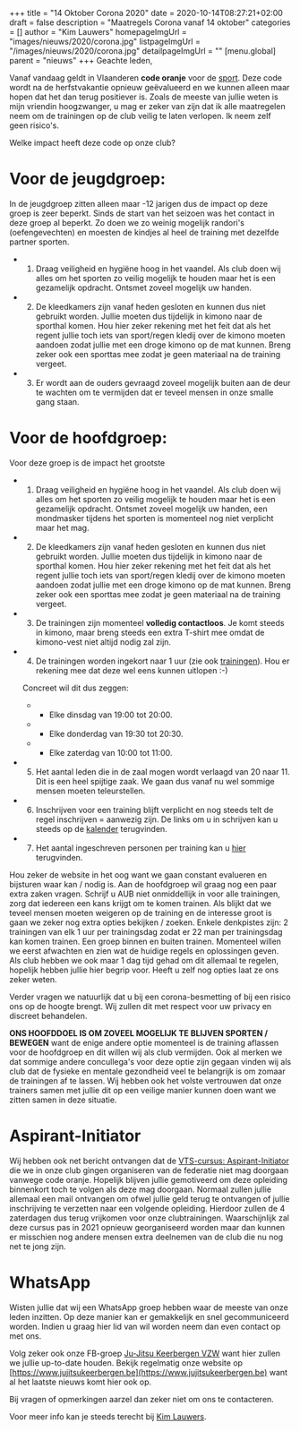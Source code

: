 +++
title = "14 Oktober Corona 2020"
date = 2020-10-14T08:27:21+02:00
draft = false
description = "Maatregels Corona vanaf 14 oktober"
categories = []
author = "Kim Lauwers"
homepageImgUrl = "images/nieuws/2020/corona.jpg"
listpageImgUrl = "/images/nieuws/2020/corona.jpg"
detailpageImgUrl = ""
[menu.global]
    parent = "nieuws"
+++
Geachte leden,

Vanaf vandaag geldt in Vlaanderen **code oranje** voor de [sport](https://www.sport.vlaanderen/sporten-in-tijden-van-corona/). Deze code wordt na de herfstvakantie opnieuw geëvalueerd en we kunnen alleen maar hopen dat het dan terug positiever is.
Zoals de meeste van jullie weten is mijn vriendin hoogzwanger, u mag er zeker van zijn dat ik alle maatregelen neem om de trainingen op de club veilig te laten verlopen.
Ik neem zelf geen risico's.

Welke impact heeft deze code op onze club?

# Voor de jeugdgroep:
In de jeugdgroep zitten alleen maar -12 jarigen dus de impact op deze groep is zeer beperkt. Sinds de start van het seizoen was het contact in deze groep al beperkt. Zo doen we zo weinig mogelijk randori's (oefengevechten) en moesten de kindjes al heel de training met dezelfde partner sporten.

* 1) Draag veiligheid en hygiëne hoog in het vaandel. Als club doen wij alles om het sporten zo veilig mogelijk te houden maar het is een gezamelijk opdracht. Ontsmet zoveel mogelijk uw handen.
* 2) De kleedkamers zijn vanaf heden gesloten en kunnen dus niet gebruikt worden. Jullie moeten dus tijdelijk in kimono naar de sporthal komen. Hou hier zeker rekening met het feit dat als het regent jullie toch iets van sport/regen kledij over de kimono moeten aandoen zodat jullie met een droge kimono op de mat kunnen. Breng zeker ook een sporttas mee zodat je geen materiaal na de training vergeet.
* 3) Er wordt aan de ouders gevraagd zoveel mogelijk buiten aan de deur te wachten om te vermijden dat er teveel mensen in onze smalle gang staan.
 

# Voor de hoofdgroep:
Voor deze groep is de impact het grootste

* 1) Draag veiligheid en hygiëne hoog in het vaandel. Als club doen wij alles om het sporten zo veilig mogelijk te houden maar het is een gezamelijk opdracht. Ontsmet zoveel mogelijk uw handen, een mondmasker tijdens het sporten is momenteel nog niet verplicht maar het mag.
* 2) De kleedkamers zijn vanaf heden gesloten en kunnen dus niet gebruikt worden. Jullie moeten dus tijdelijk in kimono naar de sporthal komen. Hou hier zeker rekening met het feit dat als het regent jullie toch iets van sport/regen kledij over de kimono moeten aandoen zodat jullie met een droge kimono op de mat kunnen. Breng zeker ook een sporttas mee zodat je geen materiaal na de training vergeet.
* 3) De trainingen zijn momenteel **volledig contactloos**. Je komt steeds in kimono, maar breng steeds een extra T-shirt mee omdat de kimono-vest niet altijd nodig zal zijn.
* 4) De trainingen worden ingekort naar 1 uur (zie ook [trainingen](https://www.jujitsukeerbergen.be/trainingen/)). Hou er rekening mee dat deze wel eens kunnen uitlopen :-)
    
    Concreet wil dit dus zeggen:
    
    * - Elke dinsdag van 19:00 tot 20:00.  
    * - Elke donderdag van 19:30 tot 20:30. 
    * - Elke zaterdag van 10:00 tot 11:00.
    
* 5) Het aantal leden die in de zaal mogen wordt verlaagd van 20 naar 11. Dit is een heel spijtige zaak. We gaan dus vanaf nu wel sommige mensen moeten teleurstellen.
* 6) Inschrijven voor een training blijft verplicht en nog steeds telt de regel inschrijven = aanwezig zijn. De links om u in schrijven kan u steeds op de [kalender](https://www.jujitsukeerbergen.be/kalender/) terugvinden.
* 7) Het aantal ingeschreven personen per training kan u [hier](https://docs.google.com/spreadsheets/d/e/2PACX-1vTt0cXcVCAwGQIrvlfOP5QAPXq4vguWz3Jda8E-GeBimTC30aTMs6pmLBcLXje42J4j3yeFY0v4B646/pubhtml?gid=547506106&single=true) terugvinden.

Hou zeker de website in het oog want we gaan constant evalueren en bijsturen waar kan / nodig is.
Aan de hoofdgroep wil graag nog een paar extra zaken vragen. Schrijf u AUB niet onmiddellijk in voor alle trainingen, zorg dat iedereen een kans krijgt om te komen trainen.
Als blijkt dat we teveel mensen moeten weigeren op de training en de interesse groot is gaan we zeker nog extra opties bekijken / zoeken. Enkele denkpistes zijn: 2 trainingen van elk 1 uur per trainingsdag zodat er 22 man per trainingsdag kan komen trainen. Een groep binnen en buiten trainen.
Momenteel willen we eerst afwachten en zien wat de huidige regels en oplossingen geven. Als club hebben we ook maar 1 dag tijd gehad om dit allemaal te regelen, hopelijk hebben jullie hier begrip voor.
Heeft u zelf nog opties laat ze ons zeker weten.

Verder vragen we natuurlijk dat u bij een corona-besmetting of bij een risico ons op de hoogte brengt. Wij zullen dit met respect voor uw privacy en discreet behandelen.

**ONS HOOFDDOEL IS OM ZOVEEL MOGELIJK TE BLIJVEN SPORTEN / BEWEGEN** want de enige andere optie momenteel is de training aflassen voor de hoofdgroep en dit willen wij als club vermijden. Ook al merken we dat sommige andere concullega's voor deze optie zijn gegaan vinden wij als club dat de fysieke en mentale gezondheid veel te belangrijk is om zomaar de trainingen af te lassen.
Wij hebben ook het volste vertrouwen dat onze trainers samen met jullie dit op een veilige manier kunnen doen want we zitten samen in deze situatie.

# Aspirant-Initiator
Wij hebben ook net bericht ontvangen dat de [VTS-cursus: Aspirant-Initiator](https://www.jujitsukeerbergen.be/nieuws/2020/10/03/aspirant-initator-2020/) die we in onze club gingen organiseren van de federatie niet mag doorgaan vanwege code oranje. Hopelijk blijven jullie gemotiveerd om deze opleiding binnenkort toch te volgen als deze mag doorgaan.
Normaal zullen jullie allemaal een mail ontvangen om ofwel jullie geld terug te ontvangen of jullie inschrijving te verzetten naar een volgende opleiding. Hierdoor zullen de 4 zaterdagen dus terug vrijkomen voor onze clubtrainingen.
Waarschijnlijk zal deze cursus pas in 2021 opnieuw georganiseerd worden maar dan kunnen er misschien nog andere mensen extra deelnemen van de club die nu nog net te jong zijn.


# WhatsApp
Wisten jullie dat wij een WhatsApp groep hebben waar de meeste van onze leden inzitten.
Op deze manier kan er gemakkelijk en snel gecommuniceerd worden.
Indien u graag hier lid van wil worden neem dan even contact op met ons.


Volg zeker ook onze FB-groep [Ju-Jitsu Keerbergen VZW](https://www.facebook.com/groups/357231384348318/) want hier zullen we jullie up-to-date houden. Bekijk regelmatig onze website op [https://www.jujitsukeerbergen.be](https://www.jujitsukeerbergen.be) want al het laatste nieuws komt hier ook op.

Bij vragen of opmerkingen aarzel dan zeker niet om ons te contacteren.

Voor meer info kan je steeds terecht bij [Kim Lauwers](https://www.jujitsukeerbergen.be/trainers/#Kim_Lauwers).